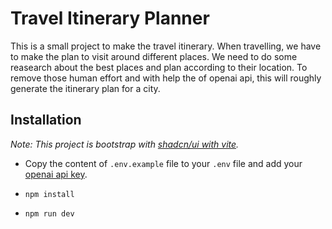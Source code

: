 # Travel Itinerary Planner

This is a small project to make the travel itinerary. When travelling, we have to make the plan to visit around different places. We need to do some reasearch about the best places and plan according to their location. To remove those human effort and with help the of openai api, this will roughly generate the itinerary plan for a city. 

## Installation

*Note: This project is bootstrap with [shadcn/ui with vite](https://ui.shadcn.com/docs/installation/vite).*

- Copy the content of `.env.example` file to your `.env` file and add your [openai api key](https://openai.com/index/openai-api/).

- `npm install`

- `npm run dev`

